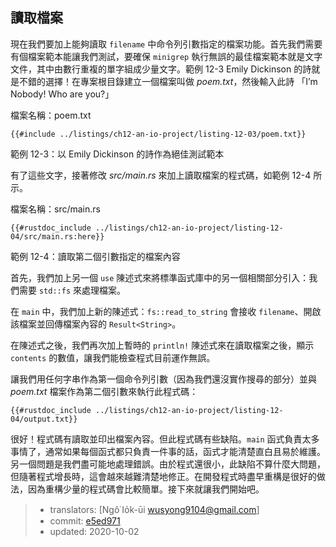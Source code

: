 ## 讀取檔案

現在我們要加上能夠讀取 `filename` 中命令列引數指定的檔案功能。首先我們需要有個檔案範本能讓我們測試，要確保 `minigrep` 執行無誤的最佳檔案範本就是文字文件，其中由數行重複的單字組成少量文字。範例 12-3 Emily Dickinson 的詩就是不錯的選擇！在專案根目錄建立一個檔案叫做 *poem.txt*，然後輸入此詩 「I’m Nobody! Who are you?」

<span class="filename">檔案名稱：poem.txt</span>

```text
{{#include ../listings/ch12-an-io-project/listing-12-03/poem.txt}}
```

<span class="caption">範例 12-3：以 Emily Dickinson 的詩作為絕佳測試範本</span>

有了這些文字，接著修改 *src/main.rs* 來加上讀取檔案的程式碼，如範例 12-4 所示。

<span class="filename">檔案名稱：src/main.rs</span>

```rust,should_panic
{{#rustdoc_include ../listings/ch12-an-io-project/listing-12-04/src/main.rs:here}}
```

<span class="caption">範例 12-4：讀取第二個引數指定的檔案內容</span>

首先，我們加上另一個 `use` 陳述式來將標準函式庫中的另一個相關部分引入：我們需要 `std::fs` 來處理檔案。

在 `main` 中，我們加上新的陳述式：`fs::read_to_string` 會接收 `filename`、開啟該檔案並回傳檔案內容的 `Result<String>`。

在陳述式之後，我們再次加上暫時的 `println!` 陳述式來在讀取檔案之後，顯示 `contents` 的數值，讓我們能檢查程式目前運作無誤。

讓我們用任何字串作為第一個命令列引數（因為我們還沒實作搜尋的部分）並與 *poem.txt* 檔案作為第二個引數來執行此程式碼：

```console
{{#rustdoc_include ../listings/ch12-an-io-project/listing-12-04/output.txt}}
```

很好！程式碼有讀取並印出檔案內容。但此程式碼有些缺陷。`main` 函式負責太多事情了，通常如果每個函式都只負責一件事的話，函式才能清楚直白且易於維護。另一個問題是我們盡可能地處理錯誤。由於程式還很小，此缺陷不算什麼大問題，但隨著程式增長時，這會越來越難清楚地修正。在開發程式時盡早重構是很好的做法，因為重構少量的程式碼會比較簡單。接下來就讓我們開始吧。

> - translators: [Ngô͘ Io̍k-ūi <wusyong9104@gmail.com>]
> - commit: [e5ed971](https://github.com/rust-lang/book/blob/e5ed97128302d5fa45dbac0e64426bc7649a558c/src/ch12-02-reading-a-file.md)
> - updated: 2020-10-02
